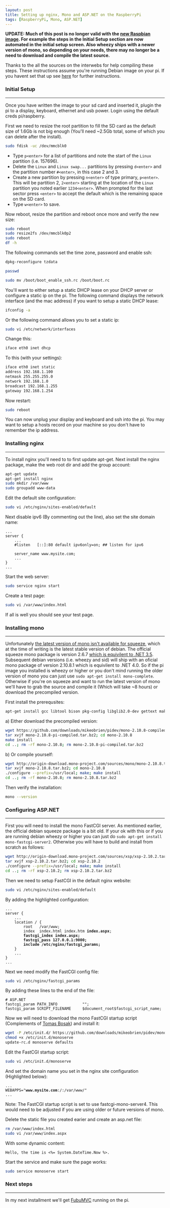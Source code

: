 ```yaml
---
layout: post
title: Setting up nginx, Mono and ASP.NET on the RaspberryPi
tags: [RaspberryPi, Mono, ASP.NET]
---
```


**UPDATE: Much of this post is no longer valid with the [new Raspbian image](http://www.raspberrypi.org/downloads). For example the steps in the Initial Setup section are now automated in the initial setup screen. Also wheezy ships with a newer version of mono, so depending on your needs, there may no longer be a need to download and compile the latest source.**

Thanks to the all the sources on the interwebs for help compiling these steps. These instructions assume you're running Debian image on your pi. If you havent set that up see [here](http://www.raspberrypi.org/downloads) for further instructions. 

### Initial Setup ###
--------

Once you have written the image to your sd card and inserted it, plugin the pi to a display, keyboard, ethernet and usb power. Login using the default creds pi/raspberry. 

First we need to resize the root partition to fill the SD card as the default size of 1.6Gb is not big enough (You'll need ~2.5Gb total, some of which you can delete after the install). 

```bash
sudo fdisk -uc /dev/mmcblk0
```
    
* Type `p<enter>` for a list of partitions and note the start of the `Linux` partition (i.e. 157696). 
* Delete the `Linux` and `Linux swap...` partitions by pressing `d<enter>` and the partition number `#<enter>`, in this case 2 and 3.
* Create a new partition by pressing `n<enter>` of type primary, `p<enter>`. This will be partition 2, `2<enter>` starting at the location of the `Linux` partition you noted earlier `1234<enter>`. When prompted for the last sector press `<enter>` to accept the default which is the remaining space on the SD card.
* Type `w<enter>` to save.

Now reboot, resize the partition and reboot once more and verify the new size:

```bash
sudo reboot
sudo resize2fs /dev/mmcblk0p2
sudo reboot
df -h
```

The following commands set the time zone, password and enable ssh:

```bash
dpkg-reconfigure tzdata

passwd

sudo mv /boot/boot_enable_ssh.rc /boot/boot.rc
```

You'll want to either setup a static DHCP lease on your DHCP server or configure a static ip on the pi. The following command displays the network interface (and the mac address) if you want to setup a static DHCP lease:

```bash
ifconfig -a
```
    
Or the following command allows you to set a static ip:

```bash
sudo vi /etc/network/interfaces
```
    
Change this:

```apache
iface eth0 inet dhcp
```
    
To this (with your settings):

```apache
iface eth0 inet static
address 192.168.1.100
netmask 255.255.255.0
network 192.168.1.0
broadcast 192.168.1.255
gateway 192.168.1.254
```

Now restart:

```bash
sudo reboot
```

You can now unplug your display and keyboard and ssh into the pi. You may want to setup a hosts record on your machine so you don't have to remember the ip address.

### Installing nginx ###
-------

To install nginx you'll need to to first update apt-get. Next install the nginx package, make the web root dir and add the group account:

```bash
apt-get update
apt-get install nginx
sudo mkdir /var/www
sudo groupadd www-data
```

Edit the default site configuration:

```bash
sudo vi /etc/nginx/sites-enabled/default
```

Next disable ipv6 (By commenting out the line), also set the site domain name:

```nginx
...
server {
    ...
    #listen   [::]:80 default ipv6only=on; ## listen for ipv6
    
    server_name www.mysite.com;
    ...
}
...
```
    
Start the web server:
    
```bash
sudo service nginx start
```
    
Create a test page:

```bash
sudo vi /var/www/index.html
```
    
If all is well you should see your test page.

### Installing mono ###
-------

Unfortunately [the latest version of mono isn't available for squeeze](http://mono-project.com/DistroPackages/Debian), which at the time of writing is the latest stable version of debian. The official squeeze mono package is version 2.6.7 [which is equivilent to .NET 3.5](http://en.wikipedia.org/wiki/Mono_%28software%29#History). Subsequent debian versions (i.e. wheezy and sid) will ship with an oficial mono package of version 2.10.8.1 which is equivilent to .NET 4.0. So if the pi image you installed is wheezy or higher or you don't mind running the older version of mono you can just use `sudo apt-get install mono-complete`. Otherwise if you're on squeeze and want to run the latest version of mono we'll have to grab the source and compile it (Which will take ~8 hours) or download the precompiled version.

First install the prerequsites:

```bash
apt-get install gcc libtool bison pkg-config libglib2.0-dev gettext make bzip2 g++ autoconf automake
```

a) Either download the precompiled version:

```bash
wget https://github.com/downloads/mikeobrien/pidev/mono-2.10.8-compiled-pi.tar.bz2
tar xvjf mono-2.10.8-pi-compiled.tar.bz2; cd mono-2.10.8
make install
cd ..; rm -rf mono-2.10.8; rm mono-2.10.8-pi-compiled.tar.bz2
```

b) Or compile yourself:

```bash
wget http://origin-download.mono-project.com/sources/mono/mono-2.10.8.tar.bz2
tar xvjf mono-2.10.8.tar.bz2; cd mono-2.10.8
./configure --prefix=/usr/local; make; make install
cd ..; rm -rf mono-2.10.8; rm mono-2.10.8.tar.bz2
```

Then verify the installation:

```bash
mono --version
```

### Configuring ASP.NET ###
-------

First you will need to install the mono FastCGI server. As mentioned earlier, the official debian squeeze package is a bit old. If your ok with this or if you are running debian wheezy or higher you can just do `sudo apt-get install mono-fastcgi-server2`. Otherwise you will have to build and install from scratch as follows:

```bash
wget http://origin-download.mono-project.com/sources/xsp/xsp-2.10.2.tar.bz2
tar xvjf xsp-2.10.2.tar.bz2; cd xsp-2.10.2
./configure --prefix=/usr/local; make; make install
cd ..; rm -rf xsp-2.10.2; rm xsp-2.10.2.tar.bz2
```
    
Then we need to setup FastCGI in the default nginx website:

```bash
sudo vi /etc/nginx/sites-enabled/default
```

By adding the highlighted configuration:

<pre><code>...
server {
    ...
    location / {
        root   /var/www;
        index  index.html index.htm <b>index.aspx</b>;
        <b>fastcgi_index index.aspx;
        fastcgi_pass 127.0.0.1:9000;
        include /etc/nginx/fastcgi_params;</b>
    }
    ...
}
...
</code></pre>

Next we need modify the FastCGI config file:

```bash
sudo vi /etc/nginx/fastcgi_params
```

By adding these lines to the end of the file:

```nginx
# ASP.NET
fastcgi_param PATH_INFO           "";
fastcgi_param SCRIPT_FILENAME     $document_root$fastcgi_script_name;
```

Now we will need to download the mono FastCGI startup script (Complements of [Tomas Bosak](http://yojimbo87.github.com)) and install it:

```bash
wget -P /etc/init.d/ https://github.com/downloads/mikeobrien/pidev/monoserve
chmod +x /etc/init.d/monoserve
update-rc.d monoserve defaults
```
    
Edit the FastCGI startup script:

```bash
sudo vi /etc/init.d/monoserve
```

And set the domain name you set in the nginx site configuration (Highlighted below):

<pre><code>...
WEBAPPS="<b>www.mysite.com</b>:/:/var/www/"
...
</code></pre>

Note: The FastCGI startup script is set to use fastcgi-mono-server4. This would need to be adjusted if you are using older or future versions of mono.

Delete the static file you created earier and create an asp.net file:

```bash
rm /var/www/index.html
sudo vi /var/www/index.aspx
```
    
With some dynamic content:

```aspx-cs
Hello, the time is <%= System.DateTime.Now %>.
```
    
Start the service and make sure the page works:

```bash
sudo service monoserve start
```
    
### Next steps ###
-------

In my next installment we'll get [FubuMVC](http://mvc.fubu-project.org/) running on the pi.
